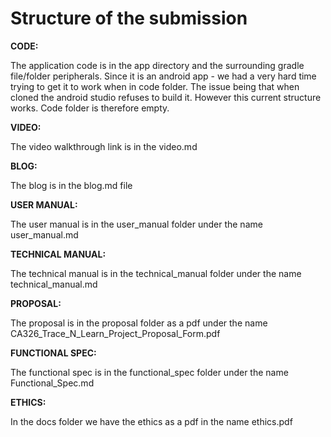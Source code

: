# Structure of the submission
**CODE:**

The application code is in the app directory and the surrounding gradle file/folder peripherals.
Since it is an android app - we had a very hard time trying to get it to work when in code folder.
The issue being that when cloned the android studio refuses to build it. However this current structure works. 
Code folder is therefore empty.

**VIDEO:**

The video walkthrough link is in the video.md 

**BLOG:**

The blog is in the blog.md file

**USER MANUAL:**

The user manual is in the user_manual folder under the name user_manual.md 

**TECHNICAL MANUAL:**

The technical manual is in the technical_manual folder under the name technical_manual.md

**PROPOSAL:**

The proposal is in the proposal folder as a pdf under the name CA326_Trace_N_Learn_Project_Proposal_Form.pdf

**FUNCTIONAL SPEC:**

The functional spec is in the functional_spec folder under the name Functional_Spec.md

**ETHICS:**

In the docs folder we have the ethics as a pdf in the name ethics.pdf

